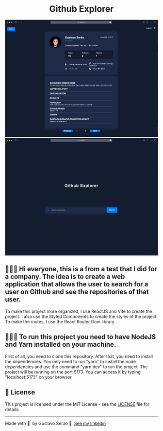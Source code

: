 <h1 align="center">
    Github Explorer
</h1>

<img alt="Mockup" src="./assets/GitExplorerMockUp01.png">
<img alt="Mockup" src="./assets/GitExplorerMockUp02.png">

## 👨🏻‍💻 Hi everyone, this is a from a test that I did for a company. The idea is to create a web application that allows the user to search for a user on Github and see the repositories of that user.

To make this project more organized, I use ReactJS and Vite to create the project. I also use the Styled Components to create the styles of the project. To make the routes, I use the React Router Dom library.

## 👨🏻‍💻 To run this project you need to have NodeJS and Yarn installed on your machine.

First of all, you need to clone this repository. After that, you need to install the dependencies.
You only need to run "yarn" to install the node dependencies and use the command "yarn dev" to run the project. The project will be running on the port 5173. You can access it by typing "localhost:5173" on your browser.

## 📝 License

This project is licensed under the MIT License - see the [LICENSE](LICENSE) file for details.

---

Made with 💜 &nbsp;by Gustavo Serão 👋 &nbsp;[See my linkedin](https://www.linkedin.com/in/gustavoserao/)
